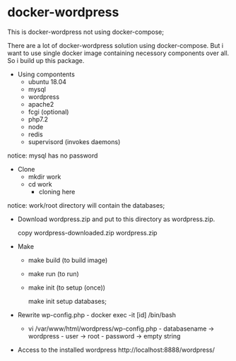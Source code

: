 # docker-wordpress

This is docker-wordpress not using docker-compose;

There are a lot of docker-wordpress solution using docker-compose.
But i want to use single docker image containing necessory components over all.
So i build up this package.

- Using compontents
	- ubuntu 18.04
	- mysql
	- wordpress
	- apache2
	- fcgi (optional)
	- php7.2
	- node
	- redis
	- supervisord (invokes daemons)

notice: mysql has no password


- Clone
	- mkdir work
	- cd work
        - cloning here 

notice: work/root directory will contain the databases;

- Download wordpress.zip and put to this directory as wordpress.zip.
  
  copy wordpress-downloaded.zip wordpress.zip

- Make
	- make build (to build image) 
	- make run (to run)
	- make init (to setup (once))

        make init setup databases;

- Rewrite wp-config.php
        - docker exec -it [id] /bin/bash
	- vi /var/www/html/wordpress/wp-config.php
             - databasename -> wordpress
             - user -> root
             - password -> empty string

- Access to the installed wordpress
	http://localhost:8888/wordpress/
